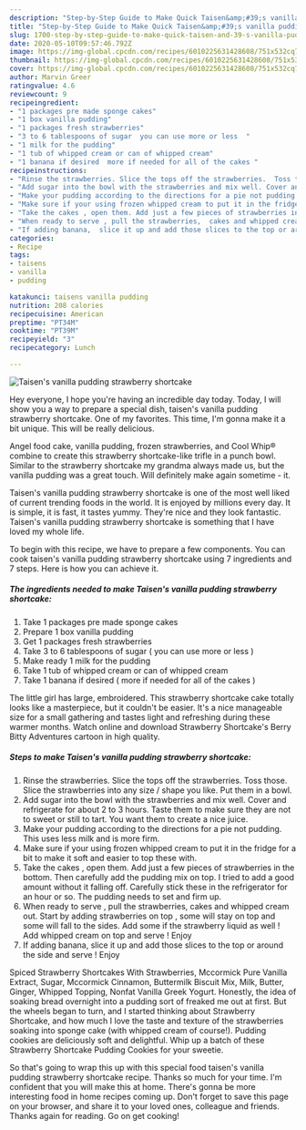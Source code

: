 ```yaml
---
description: "Step-by-Step Guide to Make Quick Taisen&amp;#39;s vanilla pudding strawberry shortcake"
title: "Step-by-Step Guide to Make Quick Taisen&amp;#39;s vanilla pudding strawberry shortcake"
slug: 1700-step-by-step-guide-to-make-quick-taisen-and-39-s-vanilla-pudding-strawberry-shortcake
date: 2020-05-10T09:57:46.792Z
image: https://img-global.cpcdn.com/recipes/6010225631428608/751x532cq70/taisens-vanilla-pudding-strawberry-shortcake-recipe-main-photo.jpg
thumbnail: https://img-global.cpcdn.com/recipes/6010225631428608/751x532cq70/taisens-vanilla-pudding-strawberry-shortcake-recipe-main-photo.jpg
cover: https://img-global.cpcdn.com/recipes/6010225631428608/751x532cq70/taisens-vanilla-pudding-strawberry-shortcake-recipe-main-photo.jpg
author: Marvin Greer
ratingvalue: 4.6
reviewcount: 9
recipeingredient:
- "1 packages pre made sponge cakes"
- "1 box vanilla pudding"
- "1 packages fresh strawberries"
- "3 to 6 tablespoons of sugar  you can use more or less  "
- "1 milk for the pudding"
- "1 tub of whipped cream or can of whipped cream"
- "1 banana if desired  more if needed for all of the cakes "
recipeinstructions:
- "Rinse the strawberries. Slice the tops off the strawberries.  Toss those. Slice the strawberries into any size / shape you like. Put them in a bowl."
- "Add sugar into the bowl with the strawberries and mix well. Cover and refrigerate for about 2 to 3 hours. Taste them to make sure they are not to sweet or still to tart. You want them to create a nice juice."
- "Make your pudding according to the directions for a pie not pudding.  This uses less milk and is more firm."
- "Make sure if your using frozen whipped cream to put it in the fridge for a bit to make it soft and easier to top these with."
- "Take the cakes , open them. Add just a few pieces of strawberries in the bottom. Then carefully add the pudding mix on top. I  tried to add a good amount without it falling off. Carefully stick these in the refrigerator for an hour or so. The pudding needs to set and firm up."
- "When ready to serve , pull the strawberries,  cakes and whipped cream out. Start by adding strawberries on top , some will stay on top and some will fall to the sides.  Add some if the strawberry liquid as well ! Add whipped cream on top and serve ! Enjoy"
- "If adding banana,  slice it up and add those slices to the top or around the side and serve !  Enjoy"
categories:
- Recipe
tags:
- taisens
- vanilla
- pudding

katakunci: taisens vanilla pudding 
nutrition: 208 calories
recipecuisine: American
preptime: "PT34M"
cooktime: "PT39M"
recipeyield: "3"
recipecategory: Lunch

---
```



![Taisen&#39;s vanilla pudding strawberry shortcake](https://img-global.cpcdn.com/recipes/6010225631428608/751x532cq70/taisens-vanilla-pudding-strawberry-shortcake-recipe-main-photo.jpg)

Hey everyone, I hope you're having an incredible day today. Today, I will show you a way to prepare a special dish, taisen&#39;s vanilla pudding strawberry shortcake. One of my favorites. This time, I'm gonna make it a bit unique. This will be really delicious.

Angel food cake, vanilla pudding, frozen strawberries, and Cool Whip® combine to create this strawberry shortcake-like trifle in a punch bowl. Similar to the strawberry shortcake my grandma always made us, but the vanilla pudding was a great touch. Will definitely make again sometime - it.

Taisen&#39;s vanilla pudding strawberry shortcake is one of the most well liked of current trending foods in the world. It is enjoyed by millions every day. It is simple, it is fast, it tastes yummy. They're nice and they look fantastic. Taisen&#39;s vanilla pudding strawberry shortcake is something that I have loved my whole life.


To begin with this recipe, we have to prepare a few components. You can cook taisen&#39;s vanilla pudding strawberry shortcake using 7 ingredients and 7 steps. Here is how you can achieve it.

<!--inarticleads1-->

##### The ingredients needed to make Taisen&#39;s vanilla pudding strawberry shortcake:

1. Take 1 packages pre made sponge cakes
1. Prepare 1 box vanilla pudding
1. Get 1 packages fresh strawberries
1. Take 3 to 6 tablespoons of sugar ( you can use more or less  )
1. Make ready 1 milk for the pudding
1. Take 1 tub of whipped cream or can of whipped cream
1. Take 1 banana if desired ( more if needed for all of the cakes )


The little girl has large, embroidered. This strawberry shortcake cake totally looks like a masterpiece, but it couldn&#39;t be easier. It&#39;s a nice manageable size for a small gathering and tastes light and refreshing during these warmer months. Watch online and download Strawberry Shortcake&#39;s Berry Bitty Adventures cartoon in high quality. 

<!--inarticleads2-->

##### Steps to make Taisen&#39;s vanilla pudding strawberry shortcake:

1. Rinse the strawberries. Slice the tops off the strawberries.  Toss those. Slice the strawberries into any size / shape you like. Put them in a bowl.
1. Add sugar into the bowl with the strawberries and mix well. Cover and refrigerate for about 2 to 3 hours. Taste them to make sure they are not to sweet or still to tart. You want them to create a nice juice.
1. Make your pudding according to the directions for a pie not pudding.  This uses less milk and is more firm.
1. Make sure if your using frozen whipped cream to put it in the fridge for a bit to make it soft and easier to top these with.
1. Take the cakes , open them. Add just a few pieces of strawberries in the bottom. Then carefully add the pudding mix on top. I  tried to add a good amount without it falling off. Carefully stick these in the refrigerator for an hour or so. The pudding needs to set and firm up.
1. When ready to serve , pull the strawberries,  cakes and whipped cream out. Start by adding strawberries on top , some will stay on top and some will fall to the sides.  Add some if the strawberry liquid as well ! Add whipped cream on top and serve ! Enjoy
1. If adding banana,  slice it up and add those slices to the top or around the side and serve !  Enjoy


Spiced Strawberry Shortcakes With Strawberries, Mccormick Pure Vanilla Extract, Sugar, Mccormick Cinnamon, Buttermilk Biscuit Mix, Milk, Butter, Ginger, Whipped Topping, Nonfat Vanilla Greek Yogurt. Honestly, the idea of soaking bread overnight into a pudding sort of freaked me out at first. But the wheels began to turn, and I started thinking about Strawberry Shortcake, and how much I love the taste and texture of the strawberries soaking into sponge cake (with whipped cream of course!). Pudding cookies are deliciously soft and delightful. Whip up a batch of these Strawberry Shortcake Pudding Cookies for your sweetie. 

So that's going to wrap this up with this special food taisen&#39;s vanilla pudding strawberry shortcake recipe. Thanks so much for your time. I'm confident that you will make this at home. There's gonna be more interesting food in home recipes coming up. Don't forget to save this page on your browser, and share it to your loved ones, colleague and friends. Thanks again for reading. Go on get cooking!
